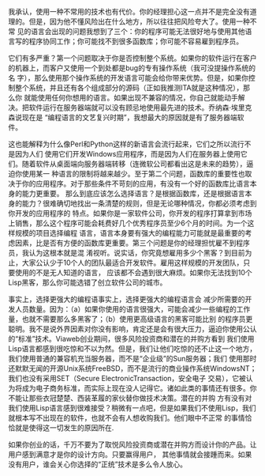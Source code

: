 我承认，使用一种不常用的技术也有代价。你的经理担心这一点并不是完全没有道理的。但是，因为他不懂风险出在什么地方，所以往往把风险夸大了。使用一种不常
见的语言会出现的问题我想到了三个：你的程序可能无法很好地与使用其他语言写的程序协同工作；你可能找不到很多函数库；你可能不容易雇到程序员。

它们有多严重？第一个问题取决于你是否控制整个系统。如果你的软件运行在客户的机器上，而客户又使用一个到处都是bug的专有操作系统（我可没提操作系统的名
字），那么使用那个操作系统的开发语言可能会给你带来优势。但是，如果你控制整个系统，并且还有各个组成部分的源码（正如我推测ITA就是这种情况），那么你
就能使用任何你想用的语言。如果出现不兼容的情况，你自己就能动手解决。把软件运行在服务器端就可以没有顾忌地使用最先进的技术。乔纳森·埃里克森说现在是
“编程语言的文艺复兴时期”，我想最大的原因就是有了服务器端软件。

这也能解释为什么像Perl和Python这样的新语言会流行起来，它们之所以流行不是因为人们
使用它们开发Windows应用程序，而是因为人们在服务器上使用它们。随着软件从桌面端向服务器端转移（连微软公司都看出这是未来的趋势），逼迫你使用某一
种语言的限制将越来越少。至于第二个问题，函数库的重要性也取决于你的应用程序。对于那些条件不苛刻的应用，有没有一个好的函数库比语言本身的能力更重要。
那么到底应该怎么选择语言？是根据函数库，还是根据语言本身的能力？很难确切地找出一条清楚的规则，但是无论哪种情况，你都必须考虑到你开发的应用程序的
特点。如果你是一家软件公司，你开发的程序打算拿到市场上销售，那么这个程序可能会耗费好几个优秀程序员至少6个月的时间。为一个这样规模的项目选择编程
语言，语言本身要有强大的编程能力可能就是最重要的考虑因素，比是否有方便的函数库更重要。第三个问题是你的经理担忧雇不到程序员，我认为这根本就是混
淆视听。说实话，你究竟想雇用多少个黑客？到目前为止，大家公认少于10个人的团队最适合开发软件。雇用这样规模的开发团队，只要使用的不是无人知道的语言，
应该都不会遇到很大麻烦。如果你无法找到10个Lisp黑客，那么你可能选错了创立软件公司的城市。

事实上，选择更强大的编程语事实上，选择更强大的编程语言会
减少所需要的开发人员数量。因为：（a）如果你使用的语言很强大，可能会减少一些编程的工作量，也就不需要那么多黑客了；（b）使用更高级语言的黑客可能比别
的程序员更聪明。我不是说外界因素对你没有影响，肯定还是会有很大压力，逼迫你使用公认的“标准”技术。Viaweb创业期间，很多风险投资商和潜在的并购方看到
我们使用Lisp语言都感到很吃惊和不以为然。但是，我们让他们吃惊的还不止这一个地方，我们使用普通的兼容机充当服务器，而不是“企业级”的Sun服务器；我们
使用那时还默默无闻的开源Unix系统FreeBSD，而不是流行的商业操作系统WindowsNT；我们也没有采用SET（Secure ElectronicTransaction，安全电子
交易），它被认为将成为电子商务标准，而实际上现在没人记得它。诸如此类的事情还有很多。你不能让那些衣冠楚楚、西装革履的家伙替你做技术决策。潜在的并购
方有没有对我们使用Lisp语言感到很难接受？稍微有一点吧，但是如果我们不使用Lisp，我们就根本写不出现在的软件，也就不会有人想收购我们。他们眼中不正常
的事情恰恰就是使得这一切发生的原因所在.


如果你创业的话，千万不要为了取悦风险投资商或潜在并购方而设计你的产品。让用户感到满意才是你的设计方向。只要赢得用户，
其他事情就会接踵而来。如果没有用户，谁会关心你选择的“正统”技术是多么令人放心。